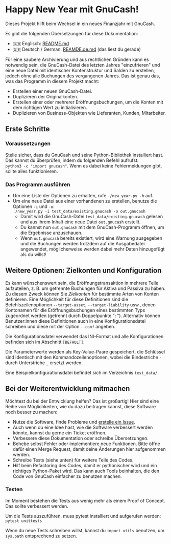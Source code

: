 # Happy New Year mit GnuCash! #

Dieses Projekt hilft beim Wechsel in ein neues Finanzjahr mit GnuCash.

Es gibt die folgenden Übersetzungen für diese Dokumentation:

- 🇬🇧 Englisch: [README.md](README.md)
- 🇩🇪 Deutsch / German: [REAMDE.de.md](README.de.md) (das liest du gerade)

Für eine saubere Archivierung und aus rechtlichen Gründen kann es notwendig sein, die GnuCash-Datei
des letzten Jahres "einzufrieren" und eine neue Datei mit identischer Kontenstruktur und Salden zu
erstellen, jedoch ohne alle Buchungen des vergangenen Jahres.  Das ist genau das, was das Programm
in diesem Projekt macht:

- Erstellen einer neuen GnuCash-Datei.
- Duplizieren der Originalkonten.
- Erstellen einer oder mehrerer Eröffnungsbuchungen, um die Konten mit dem richtigen Wert zu
  initialisieren.
- Duplizieren von Business-Objekten wie Lieferanten, Kunden, Mitarbeiter.

## Erste Schritte ##

### Voraussetzungen ###

Stelle sicher, dass du GnuCash und seine Python-Bibliothek installiert hast.  Das kannst du
überprüfen, indem du folgenden Befehl aufrufst:  
`python3 -c "import gnucash"`.  Wenn es dabei keine Fehlermeldungen gibt, sollte alles
funktionieren.

### Das Programm ausführen ###

- Um eine Liste der Optionen zu erhalten, rufe `./new_year.py -h` auf.
- Um eine neue Datei aus einer vorhandenen zu erstellen, benutze die Optionen `-i` und `-o`:  
  `./new_year.py -i test_data/existing.gnucash -o out.gnucash`
  - Damit wird die GnuCash-Datei `test_data/existing.gnucash` gelesen und aus ihrem Inhalt eine neue
    Datei `out.gnucash` erstellt.
  - Du kannst nun `out.gnucash` mit dem GnuCash-Programm öffnen, um die Ergebnisse anzuschauen.
  - Wenn `out.gnucash` bereits existiert, wird eine Warnung ausgegeben und die Buchungen werden
    trotzdem auf die Ausgabedatei angewendet, möglicherweise werden dabei mehr Daten hinzugefügt als
    du willst!

## Weitere Optionen: Zielkonten und Konfiguration ##

Es kann wünschenswert sein, die Eröffnungstransaktion in mehrere Teile aufzuteilen, z. B. um
getrennte Buchungen für Aktiva und Passiva zu haben.  Zu diesem Zweck können Sie *Zielkonten* für
bestimmte Arten von Konten definieren.  Eine Möglichkeit für diese Definitionen sind die
Befehlszeilenoptionen `--target-asset`, `--target-liability` usw., denen Kontonamen für die
Eröffnungsbuchungen eines bestimmten Typs zugeordnet werden (getrennt durch Doppelpunkte "`:`").
Alternativ können Benutzer:innen diese Definitionen auch in eine Konfigurationsdatei schreiben und
diese mit der Option `--conf` angeben.

Die Konfigurationsdatei verwendet das INI-Format und alle Konfigurationen befinden sich im Abschnitt
`[DEFAULT]`.

Die Parameterwerte werden als Key-Value-Paare gespeichert, die Schlüssel sind identisch mit den
Kommandozeilenoptionen, wobei die Bindestriche `-` durch Unterstriche `_` ersetzt werden.

Eine Beispielkonfigurationsdatei befindet sich im Verzeichnis `test_data/`.

## Bei der Weiterentwicklung mitmachen ##

Möchtest du bei der Entwicklung helfen? Das ist großartig!  Hier sind eine Reihe von Möglichkeiten,
wie du dazu beitragen kannst, diese Software noch besser zu machen:

- Nutze die Software, finde Probleme und [erstelle ein Issue](https://gitlab.com/wiese28/gnucash-happy-new-year/-/issues).
- Auch wenn du eine Idee hast, wie die Software verbessert werden könnte, kannst du gerne ein Ticket
  eröffnen.
- Verbessere diese Dokumentation oder schreibe Übersetzungen.
- Behebe selbst Fehler oder implementiere neue Funktionen.  Bitte öffne dafür einen Merge Request,
  damit deine Änderungen hier aufgenommen werden.
- Schreibe Tests (siehe unten) für weitere Teile des Codes.
- Hilf beim Refactoring des Codes, damit er pythonischer wird und ein richtiges Python-Paket wird.
  Das kann auch Tools beinhalten, die den Code von GnuCash einfacher zu benutzen machen.

### Testen ###

Im Moment bestehen die Tests aus wenig mehr als einem Proof of Concept.  Das sollte verbessert
werden.

Um die Tests auszuführen, muss pytest installiert und aufgerufen werden: `pytest unittests`

Wenn du neue Tests schreiben willst, kannst du `import utils` benutzen, um `sys.path` entsprechend
zu setzen.

